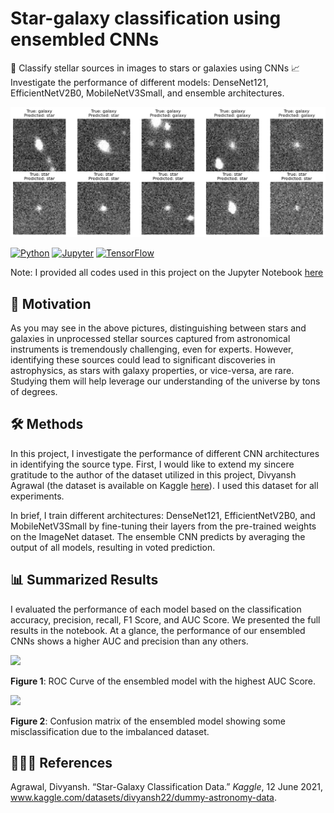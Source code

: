 <h1>
  Star-galaxy classification using ensembled CNNs
</h1>


🌟 Classify stellar sources in images to stars or galaxies using CNNs
📈 Investigate the performance of different models: DenseNet121, EfficientNetV2B0, MobileNetV3Small, and ensemble architectures.

<img src="https://github.com/phanuphatsrisukhawasu/star-galaxy-image-classification/blob/main/banner-example-prediction.jpeg?raw=true" alt="Example Prediction of Ensembled CNNs">

[![Python](https://img.shields.io/static/v1?message=Python&logo=python&labelColor=5c5c5c&color=3776AB&logoColor=white&label=%20)](https://www.python.org/)
[![Jupyter](https://img.shields.io/static/v1?message=Jupyter&logo=jupyter&labelColor=5c5c5c&color=F37626&logoColor=white&label=%20)](https://jupyter.org/)
[![TensorFlow](https://img.shields.io/static/v1?message=TensorFlow&logo=tensorflow&labelColor=5c5c5c&color=FF6F00&logoColor=white&label=%20)](https://www.tensorflow.org/)

Note: I provided all codes used in this project on the Jupyter Notebook [here](https://github.com/phanuphatsrisukhawasu/star-galaxy-image-classification/blob/main/star-galaxy-classification.ipynb)

<h2>
  🔎 Motivation
</h2>

As you may see in the above pictures, distinguishing between stars and galaxies in unprocessed stellar sources captured from astronomical instruments is tremendously challenging, even for experts. However, identifying these sources could lead to significant discoveries in astrophysics, as stars with galaxy properties, or vice-versa, are rare. Studying them will help leverage our understanding of the universe by tons of degrees.

<h2>
  🛠️ Methods
</h2>

In this project, I investigate the performance of different CNN architectures in identifying the source type. First, I would like to extend my sincere gratitude to the author of the dataset utilized in this project, Divyansh Agrawal (the dataset is available on Kaggle [here](www.kaggle.com/datasets/divyansh22/dummy-astronomy-data)). I used this dataset for all experiments.

In brief, I train different architectures: DenseNet121, EfficientNetV2B0, and MobileNetV3Small by fine-tuning their layers from the pre-trained weights on the ImageNet dataset. The ensemble CNN predicts by averaging the output of all models, resulting in voted prediction.

<h2>
  📊 Summarized Results
</h2>
  
I evaluated the performance of each model based on the classification accuracy, precision, recall, F1 Score, and AUC Score. We presented the full results in the notebook. At a glance, the performance of our ensembled CNNs shows a higher AUC and precision than any others.

<image src="https://github.com/phanuphatsrisukhawasu/star-galaxy-image-classification/blob/main/roc-curve.png?raw=true" alt_text="ROC Curve">
  
**Figure 1**: ROC Curve of the ensembled model with the highest AUC Score.

<image src="https://github.com/phanuphatsrisukhawasu/star-galaxy-image-classification/blob/main/confusion-matrix.png?raw=true" alt_text="Confusion Matrix">
  
**Figure 2**: Confusion matrix of the ensembled model showing some misclassification due to the imbalanced dataset.

<h2>
  🧑🏻‍🏫 References
</h2>

Agrawal, Divyansh. “Star-Galaxy Classification Data.” *Kaggle*, 12 June 2021, www.kaggle.com/datasets/divyansh22/dummy-astronomy-data. 

